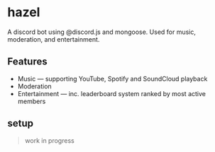 # hazel
A discord bot using @discord.js and mongoose. Used for music, moderation, and entertainment.

## Features

- Music ― supporting YouTube, Spotify and SoundCloud playback
- Moderation
- Entertainment ― inc. leaderboard system ranked by most active members

## setup

> work in progress
